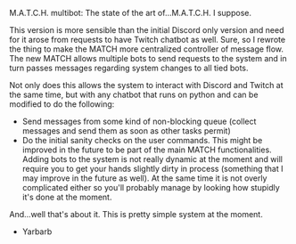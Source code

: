 M.A.T.C.H. multibot: The state of the art of...M.A.T.C.H. I suppose.

This version is more sensible than the initial Discord only version and need for it arose from requests to have Twitch chatbot as well.
Sure, so I rewrote the thing to make the MATCH more centralized controller of message flow. The new MATCH allows multiple bots to send requests to the system and in turn passes messages regarding system changes to all tied bots.

Not only does this allows the system to interact with Discord and Twitch at the same time, but with any chatbot that runs on python and can be modified to do the following:
 * Send messages from some kind of non-blocking queue (collect messages and send them as soon as other tasks permit)
 * Do the initial sanity checks on the user commands. This might be improved in the future to be part of the main MATCH functionalities.
Adding bots to the system is not really dynamic at the moment and will require you to get your hands slightly dirty in process (something that I may improve in the future as well).
At the same time it is not overly complicated either so you'll probably manage by looking how stupidly it's done at the moment.

And...well that's about it. This is pretty simple system at the moment.

- Yarbarb
